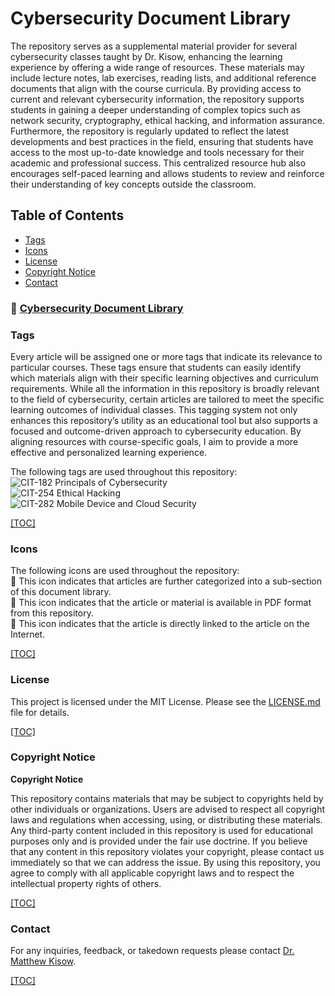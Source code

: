 # Cybersecurity Document Library
The repository serves as a supplemental material provider for several cybersecurity classes taught by Dr. Kisow, enhancing the learning experience by offering a wide range of resources. These materials may include lecture notes, lab exercises, reading lists, and additional reference documents that align with the course curricula. By providing access to current and relevant cybersecurity information, the repository supports students in gaining a deeper understanding of complex topics such as network security, cryptography, ethical hacking, and information assurance. Furthermore, the repository is regularly updated to reflect the latest developments and best practices in the field, ensuring that students have access to the most up-to-date knowledge and tools necessary for their academic and professional success. This centralized resource hub also encourages self-paced learning and allows students to review and reinforce their understanding of key concepts outside the classroom.

## <a id="default-toc"></a>Table of Contents
- [Tags](#default-tags)
- [Icons](#default-icons)
- [License](#default-license)
- [Copyright Notice](#default-copyright)
- [Contact](#default-contact)
  
###  📁 [Cybersecurity Document Library](Document%20Library.md)

### <a id="default-tags"></a>Tags
Every article will be assigned one or more tags that indicate its relevance to particular courses. These tags ensure that students can easily identify which materials align with their specific learning objectives and curriculum requirements. While all the information in this repository is broadly relevant to the field of cybersecurity, certain articles are tailored to meet the specific learning outcomes of individual classes. This tagging system not only enhances this repository’s utility as an educational tool but also supports a focused and outcome-driven approach to cybersecurity education. By aligning resources with course-specific goals, I aim to provide a more effective and personalized learning experience.

The following tags are used throughout this repository:<br/>
![CIT-182](https://img.shields.io/badge/182-CIT?style=plastic&logo=educative&logoColor=white&color=3358FF) Principals of Cybersecurity<br/>
![CIT-254](https://img.shields.io/badge/254-CIT?style=plastic&logo=Educative&logoColor=white&color=B833FF) Ethical Hacking<br/>
![CIT-282](https://img.shields.io/badge/282-CIT?style=plastic&logo=Educative&logoColor=white&color=FF9633) Mobile Device and Cloud Security<br/>

[[TOC]](#default-toc)

### <a id="default-icons"></a>Icons
The following icons are used throughout the repository:<br/>
:file_folder: This icon indicates that articles are further categorized into a sub-section of this document library.<br/>
:page_facing_up: This icon indicates that the article or material is available in PDF format from this repository.<br/>
:link: This icon indicates that the article is directly linked to the article on the Internet.<br/>

[[TOC]](#default-toc)

### <a id="default-license"></a>License
This project is licensed under the MIT License.  Please see the [LICENSE.md](LICENSE.md) file for details.

[[TOC]](#default-toc)

### <a id="default-copyright"></a>Copyright Notice
**Copyright Notice**

This repository contains materials that may be subject to copyrights held by other individuals or organizations. Users are advised to respect all copyright laws and regulations when accessing, using, or distributing these materials. Any third-party content included in this repository is used for educational purposes only and is provided under the fair use doctrine. If you believe that any content in this repository violates your copyright, please contact us immediately so that we can address the issue. By using this repository, you agree to comply with all applicable copyright laws and to respect the intellectual property rights of others.

[[TOC]](#default-toc)

### <a id="default-contact"></a>Contact
For any inquiries, feedback, or takedown requests please contact [Dr. Matthew Kisow](https://www.linkedin.com/in/doctorkisow/).

[[TOC]](#default-toc)

<!-- Resources -->
<!-- Icons: https://simpleicons.org/ -->
<!-- Icons: http://www.onlinewebfonts.com/ -->
<!-- Shields: https://shields.io/ -->

